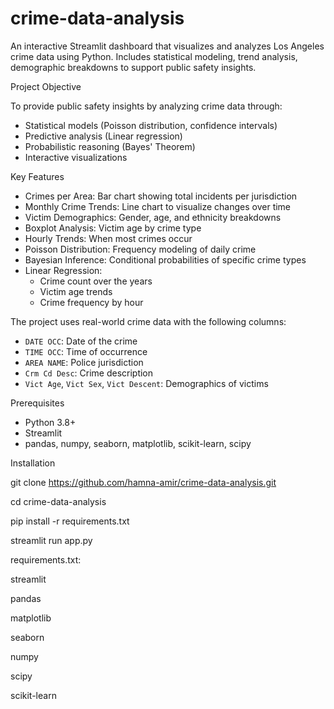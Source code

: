 # crime-data-analysis
An interactive Streamlit dashboard that visualizes and analyzes Los Angeles crime data using Python. Includes statistical modeling, trend analysis, demographic breakdowns to support public safety insights.



Project Objective

To provide public safety insights by analyzing crime data through:
- Statistical models (Poisson distribution, confidence intervals)
- Predictive analysis (Linear regression)
- Probabilistic reasoning (Bayes' Theorem)
- Interactive visualizations

Key Features

- Crimes per Area: Bar chart showing total incidents per jurisdiction
- Monthly Crime Trends: Line chart to visualize changes over time
- Victim Demographics: Gender, age, and ethnicity breakdowns
- Boxplot Analysis: Victim age by crime type
- Hourly Trends: When most crimes occur
- Poisson Distribution: Frequency modeling of daily crime
- Bayesian Inference: Conditional probabilities of specific crime types
- Linear Regression:
  - Crime count over the years
  - Victim age trends
  - Crime frequency by hour

The project uses real-world crime data with the following columns:

- `DATE OCC`: Date of the crime
- `TIME OCC`: Time of occurrence
- `AREA NAME`: Police jurisdiction
- `Crm Cd Desc`: Crime description
- `Vict Age`, `Vict Sex`, `Vict Descent`: Demographics of victims


Prerequisites
- Python 3.8+
- Streamlit
- pandas, numpy, seaborn, matplotlib, scikit-learn, scipy



Installation

git clone https://github.com/hamna-amir/crime-data-analysis.git

cd crime-data-analysis

pip install -r requirements.txt

streamlit run app.py



requirements.txt:

streamlit

pandas

matplotlib

seaborn

numpy

scipy

scikit-learn

